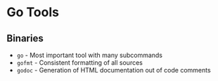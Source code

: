 # Go Tools

## Binaries

* `go` - Most important tool with many subcommands
* `gofmt` - Consistent formatting of all sources
* `godoc` - Generation of HTML documentation out of code comments
